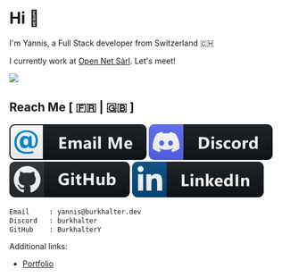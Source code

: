 # Hi 🥸

I'm Yannis, a Full Stack developer from Switzerland 🇨🇭

I currently work at [Open Net Sàrl](https://www.open-net.ch/). Let's meet!

![]([https://komarev.com/ghpvc/?username=BurkhalterY&style=for-the-badge](https://github-readme-stats.vercel.app/api?username=BurkhalterY&include_all_commits=true&show_icons=true&theme=transparent))

## Reach Me [ 🇫🇷 | 🇬🇧 ]

[![Email](medias/email_me.svg)](mailto:yannis@burkhalter.dev)
[![Discord](medias/discord.svg)](https://discord.com/users/317230160124313610)
[![GitHub](medias/github.svg)](https://github.com/BurkhalterY)
[![LinkedIn](medias/linkedin.svg)](https://www.linkedin.com/in/yannis-burkhalter)

    Email     : yannis@burkhalter.dev
    Discord   : burkhalter
    GitHub    : BurkhalterY

Additional links:

- [Portfolio](https://burkhalter.dev)
